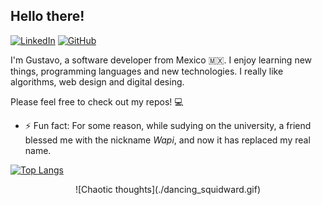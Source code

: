## Hello there!

[<img alt="LinkedIn" width="22px" src="https://cdn.jsdelivr.net/npm/simple-icons@v3/icons/linkedin.svg" />][linkedin]
[<img alt="GitHub" width="22px" src="https://cdn.jsdelivr.net/npm/simple-icons@v3/icons/github.svg" />][github]

[linkedin]: https://www.linkedin.com/in/gustavo-rueda/
[github]: https://github.com/GustavoRuedaEnriquez
 
I'm Gustavo, a software developer from Mexico 🇲🇽. I enjoy learning new things, programming languages and new technologies. I really like algorithms, web design and digital desing.

Please feel free to check out my repos! 💻

- ⚡ Fun fact: For some reason, while sudying on the university, a friend blessed me with the nickname _Wapi_, and now it has replaced my real name.

[![Top Langs](https://github-readme-stats.vercel.app/api/top-langs/?username=GustavoRuedaEnriquez&exclude_repo=rise-practice-1,rse-practica-3,rse-practica-2,rse-practica-1,Ramirez_Rueda_PracticaNo4,Rueda_EX2,Ramirez_Rueda_TareaNo14,Ramirez_Rueda_Practica3,Ramirez_Rueda_TareaNo13,Ramirez_Rueda_Practica2,Ramirez_Rueda_TareaNo11,Ramirez_Rueda_TareaNo10,Ramirez_Rueda_TareaNo9,Ramirez_Rueda_Examen_1,Ramirez_Rueda_Practica1,Ramirez_Rueda_TareaNo8,Ramirez_Rueda_TareaNo6,Ramirez_Rueda_TareaNo5,Ramirez_Rueda_TareaNo3&hide=html,css,scss,verilog)](https://github.com/anuraghazra/github-readme-stats)

<div align='center'>
![Chaotic thoughts](./dancing_squidward.gif)
</div>

